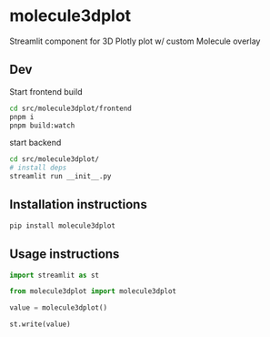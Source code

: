 # molecule3dplot

Streamlit component for 3D Plotly plot w/ custom Molecule overlay

## Dev

Start frontend build
```sh
cd src/molecule3dplot/frontend
pnpm i
pnpm build:watch
```

start backend
```sh
cd src/molecule3dplot/
# install deps
streamlit run __init__.py
```

## Installation instructions 

```sh
pip install molecule3dplot
```

## Usage instructions

```python
import streamlit as st

from molecule3dplot import molecule3dplot

value = molecule3dplot()

st.write(value)
